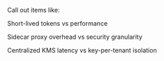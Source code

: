 Call out items like:

Short-lived tokens vs performance

Sidecar proxy overhead vs security granularity

Centralized KMS latency vs key-per-tenant isolation